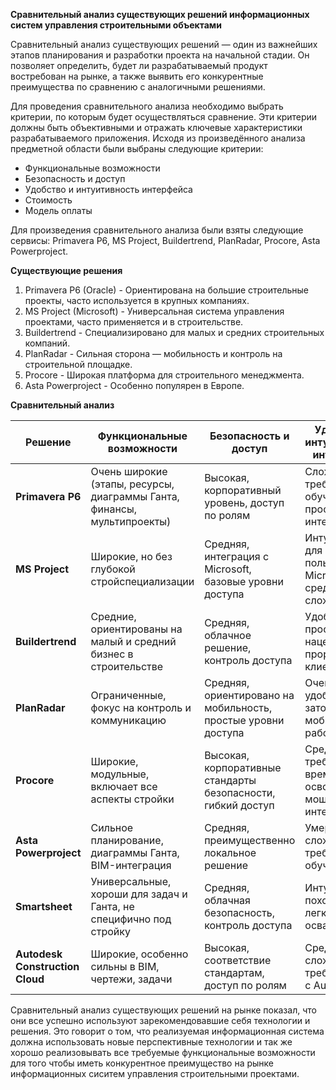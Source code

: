 **Сравнительный анализ существующих решений информационных систем управления строительными объектами**

Сравнительный анализ существующих решений — один из важнейших этапов планирования и разработки проекта на начальной стадии. Он позволяет определить, будет ли разрабатываемый продукт востребован на рынке, а также выявить его конкурентные преимущества по сравнению с аналогичными решениями.

Для проведения сравнительного анализа необходимо выбрать критерии, по которым будет осуществляться сравнение. Эти критерии должны быть объективными и отражать ключевые характеристики разрабатываемого приложения. Исходя из произведённого анализа предметной области были выбраны следующие критерии:

- Функциональные возможности
- Безопасность и доступ
- Удобство и интуитивность интерфейса
- Стоимость
- Модель оплаты

Для произведения сравнительного анализа были взяты следующие сервисы: Primavera P6, MS Project, Buildertrend, PlanRadar, Procore, Asta Powerproject.

**Существующие решения**

1. Primavera P6 (Oracle) - Ориентирована на большие строительные проекты, часто используется в крупных компаниях.
2. MS Project (Microsoft) - Универсальная система управления проектами, часто применяется и в строительстве.
3. Buildertrend - Специализировано для малых и средних строительных компаний.
4. PlanRadar - Сильная сторона — мобильность и контроль на строительной площадке.
5. Procore - Широкая платформа для строительного менеджмента.
6. Asta Powerproject - Особенно популярен в Европе.

**Сравнительный анализ**

| **Решение** | **Функциональные возможности** | **Безопасность и доступ** | **Удобство и интуитивность интерфейса** | **Стоимость** | **Модель оплаты** |
| --- | --- | --- | --- | --- | --- |
| **Primavera P6** | Очень широкие (этапы, ресурсы, диаграммы Ганта, финансы, мультипроекты) | Высокая, корпоративный уровень, доступ по ролям | Сложный, требует обучения, проф. интерфейс | Высокая, лицензия + сопровождение | Лицензия + поддержка (единовременно/год) |
| **MS Project** | Широкие, но без глубокой стройспециализации | Средняя, интеграция с Microsoft, базовые уровни доступа | Интуитивный для пользователей Microsoft, средней сложности | Средняя, лицензия/подписка | Лицензия или подписка |
| **Buildertrend** | Средние, ориентированы на малый и средний бизнес в строительстве | Средняя, облачное решение, контроль доступа | Удобный, простой, нацелен на прорабов и клиентов | Средняя/низкая, зависит от пакета | Подписка (ежемесячно/ежегодно, по пользователям) |
| **PlanRadar** | Ограниченные, фокус на контроль и коммуникацию | Средняя, ориентировано на мобильность, простые уровни доступа | Очень удобный, заточен под мобильную работу | Средняя, гибкая ценовая политика | Подписка (по пользователям и проектам) |
| **Procore** | Широкие, модульные, включает все аспекты стройки | Высокая, корпоративные стандарты безопасности, гибкий доступ | Средний, требует времени на освоение, мощный интерфейс | Высокая, по модулям, для бизнеса | Подписка (по модулям и пользователям) |
| **Asta Powerproject** | Сильное планирование, диаграммы Ганта, BIM-интеграция | Средняя, преимущественно локальное решение | Умеренно сложный, требует обучения | Средняя, лицензия | Лицензия (пожизненно, есть обновления) |
| **Smartsheet** | Универсальные, хороши для задач и Ганта, не специфично под стройку | Средняя, облачная безопасность, контроль доступа | Интуитивный, похож на Excel, легко осваивается | Средняя, подписка | Подписка (по пользователям) |
| **Autodesk Construction Cloud** | Широкие, особенно сильны в BIM, чертежи, задачи | Высокая, соответствие стандартам, доступ по ролям | Средней сложности, требует опыта с Autodesk | Высокая, подписка + модули | Подписка (по пользователям, проектам, модулям) |

Сравнительный анализ существующих решений на рынке показал, что они все успешно используют зарекомендовавшие себя технологии и решения. Это говорит о том, что реализуемая информационная система должна использовать новые перспективные технологии и так же хорошо реализовывать все требуемые функциональные возможности для того чтобы иметь конкурентное преимущество на рынке информационных сиситем управления строительными проектами.